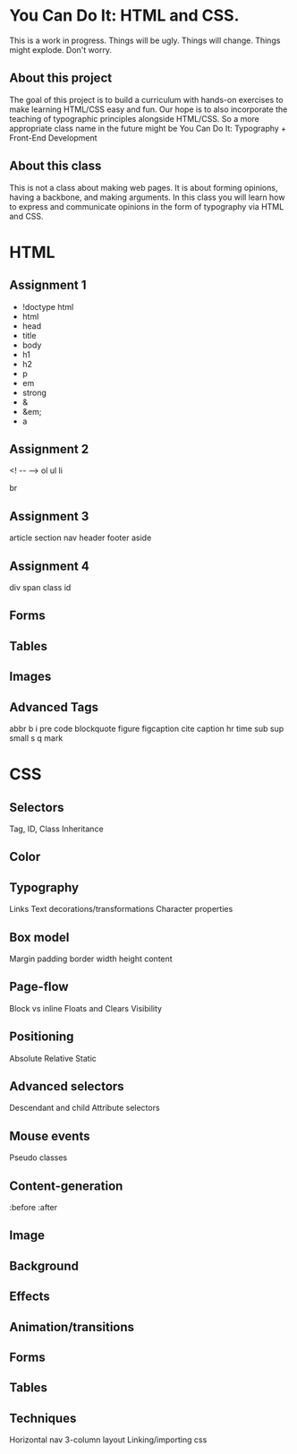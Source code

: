 You Can Do It: HTML and CSS.
==================

This is a work in progress. Things will be ugly. Things will change. Things might explode. Don't worry.

About this project
-----------------------------
The goal of this project is to build a curriculum with hands-on exercises to make learning HTML/CSS easy and fun. Our hope is to also incorporate the teaching of typographic principles alongside HTML/CSS. So a more appropriate class name in the future might be You Can Do It: Typography + Front-End Development

About this class
-----------------------------

This is not a class about making web pages. It is about forming opinions, having a backbone, and making arguments. In this class you will learn how to express and communicate opinions in the form of typography via HTML and CSS.


HTML
====
Assignment 1
------------
+ !doctype html
+ html
+ head
+ title
+ body
+ h1
+ h2
+ p
+ em
+ strong
+ &amp;
+ &em;
+ a

Assignment 2
------------
<! -- -->
ol
ul
li

br


Assignment 3
------------
article
section
nav
header
footer
aside

Assignment 4
------------
div
span
class
id

Forms
-----

Tables
------

Images
------

Advanced Tags
-------------
abbr
b
i
pre
code
blockquote
figure
figcaption
cite
caption
hr
time
sub
sup
small
s
q
mark


CSS
===
Selectors
---------
Tag, ID, Class
Inheritance

Color
-----

Typography
----------
Links
Text decorations/transformations
Character properties

Box model
---------
Margin 
padding 
border 
width
height
content

Page-flow
---------
Block vs inline
Floats and Clears
Visibility

Positioning
-----------
Absolute
Relative
Static

Advanced selectors
------------------
Descendant and child 
Attribute selectors

Mouse events
------------
Pseudo classes

Content-generation
------------------
:before
:after


Image
-----

Background
----------

Effects
-------

Animation/transitions
---------------------

Forms
-----

Tables
------


Techniques
----------
Horizontal nav
3-column layout
Linking/importing css